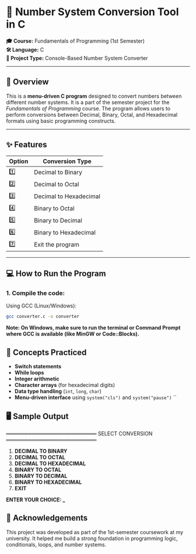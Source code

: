 # 🔢 Number System Conversion Tool in C

**🎓 Course:** Fundamentals of Programming (1st Semester)  
**🛠️ Language:** C   
**📁 Project Type:** Console-Based Number System Converter

---

## 📘 Overview

This is a **menu-driven C program** designed to convert numbers between different number systems. It is a part of the semester project for the *Fundamentals of Programming* course. The program allows users to perform conversions between Decimal, Binary, Octal, and Hexadecimal formats using basic programming constructs.

---

## ✨ Features

| Option | Conversion Type                        |
|--------|----------------------------------------|
| 1️⃣     | Decimal to Binary                      |
| 2️⃣     | Decimal to Octal                       |
| 3️⃣     | Decimal to Hexadecimal                 |
| 4️⃣     | Binary to Octal                        |
| 5️⃣     | Binary to Decimal                      |
| 6️⃣     | Binary to Hexadecimal                  |
| 7️⃣     | Exit the program                       |

---

## 💻 How to Run the Program

### 1. **Compile the code:**

Using GCC (Linux/Windows):
```bash
gcc converter.c -o converter
```
**Note: On Windows, make sure to run the terminal or Command Prompt where GCC is available (like MinGW or Code::Blocks).**


## 🧠 Concepts Practiced

- **Switch statements**  
- **While loops**  
- **Integer arithmetic**  
- **Character arrays** (for hexadecimal digits)  
- **Data type handling** (`int`, `long`, `char`)  
- **Menu-driven interface** using `system("cls")` and `system("pause")`
``

## 🖥️ Sample Output
═════════════════════════ SELECT CONVERSION ═════════════════════════

1. **DECIMAL TO BINARY**
2. **DECIMAL TO OCTAL**
3. **DECIMAL TO HEXADECIMAL**
4. **BINARY TO OCTAL**
5. **BINARY TO DECIMAL**
6. **BINARY TO HEXADECIMAL**
7. **EXIT**

**ENTER YOUR CHOICE: _**

## 🙌 Acknowledgements

This project was developed as part of the 1st-semester coursework at my university. It helped me build a strong foundation in programming logic, conditionals, loops, and number systems.
